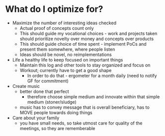 # What do I optimize for?

- Maximize the number of interesting ideas checked
  - Actual proof of concepts count only
  - This should guide my vocational choices - work and projects taken should prioritize novelty over money and concepts over products
  - This should guide choice of time spent - implement PoCs and present them somewhere, where people listen
  - Ideas should be novel, no reimplementations
- Life a healthy life to keep focused on important things
  - Maintain this log and other tools to stay organized and focus on
  - Workout; currently have to get a good shape
    - In order to do that - ergometer for a month daily (need to notify GF for commitment)
- Create music
  - better done that perfect
    - therefore choose simple medium and innovate within that simple medium (stoner/sludge)
  - music has to convey message that is overall beneficiary, has to MOVE people towards doing things
- Care about your family
  - you have small needs, so take utmost care for quality of the meetings, so they are rememberable